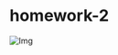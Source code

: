 # homework-2

![Img](https://github.com/kittisak-nanchom/homework-1/blob/main/homework1.png?raw=true)
